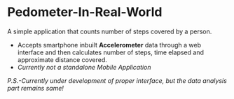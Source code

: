 # Pedometer-In-Real-World
A simple application that counts number of steps covered by a person.

* Accepts smartphone inbuilt **Accelerometer** data through a web interface and then calculates number of steps, time elapsed and approximate distance covered.
* *Currently not a standalone Mobile Application*

*P.S.-Currently under development of proper interface, but the data analysis part remains same!*
